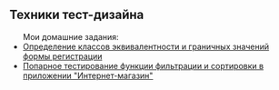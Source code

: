 <h2>Техники тест-дизайна</h2>
<ul>Мои домашние задания:
  <li><a href="https://docs.google.com/spreadsheets/d/1KAioCvX0HcAkYdqad2DRA8X6gnjzAkyssEyK5wNStR4/edit?usp=sharing">Определение классов эквивалентности и граничных значений формы регистрации</a></li>
  <li><a href="https://docs.google.com/spreadsheets/d/1z4YUPFidzg9rFqPaKbeBKjOkcD-wv_Dxiauyq3nj3WE/edit?usp=sharing">Попарное тестирование функции фильтрации и сортировки в приложении "Интернет-магазин"</a></li>
</ul>
